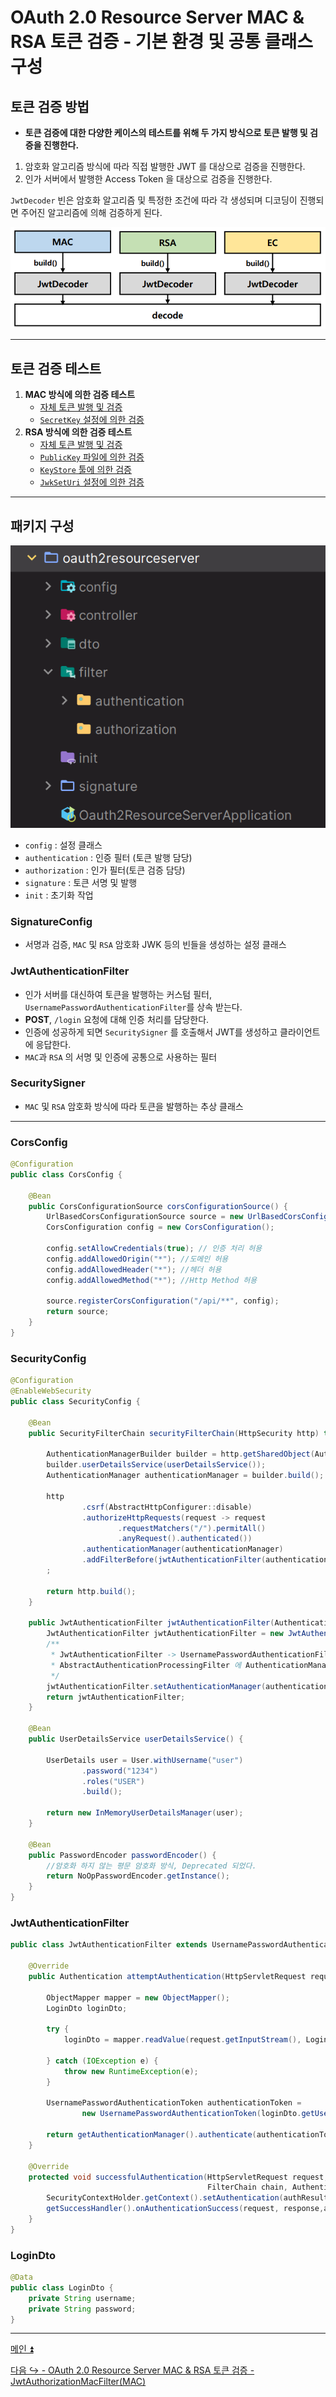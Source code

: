 # OAuth 2.0 Resource Server MAC & RSA 토큰 검증 - 기본 환경 및 공통 클래스 구성

## 토큰 검증 방법

- **토큰 검증에 대한 다양한 케이스의 테스트를 위해 두 가지 방식으로 토큰 발행 및 검증을 진행한다.**
1. 암호화 알고리즘 방식에 따라 직접 발행한 JWT 를 대상으로 검증을 진행한다.
2. 인가 서버에서 발행한 Access Token 을 대상으로 검증을 진행한다.

`JwtDecoder` 빈은 암호화 알고리즘 및 특정한 조건에 따라 각 생성되며 디코딩이 진행되면 주어진 알고리즘에 의해 검증하게 된다.

![img.png](image/img.png)

---

## 토큰 검증 테스트

1. **MAC 방식에 의한 검증 테스트**
   - [자체 토큰 발행 및 검증](https://github.com/genesis12345678/TIL/blob/main/Spring/security/oauth/MAC_RSA/JwtAuthorizationMacFilter.md)
   - [`SecretKey` 설정에 의한 검증](https://github.com/genesis12345678/TIL/blob/main/Spring/security/oauth/MAC_RSA/MAC_JwtDecoder.md)
2. **RSA 방식에 의한 검증 테스트**
   - [자체 토큰 발행 및 검증](https://github.com/genesis12345678/TIL/blob/main/Spring/security/oauth/MAC_RSA/JwtAuthorizationRsaFilter.md)
   - [`PublicKey` 파일에 의한 검증](https://github.com/genesis12345678/TIL/blob/main/Spring/security/oauth/MAC_RSA/RSA_JwtDecoder.md)
   - [`KeyStore` 툴에 의한 검증](https://github.com/genesis12345678/TIL/blob/main/Spring/security/oauth/MAC_RSA/PublicKey.md)
   - [`JwkSetUri` 설정에 의한 검증](https://github.com/genesis12345678/TIL/blob/main/Spring/security/oauth/MAC_RSA/JwkSetUri.md)

---

## 패키지 구성

![img_2.png](image/img_2.png)

- `config` : 설정 클래스
- `authentication` : 인증 필터 (토큰 발행 담당)
- `authorization` : 인가 필터(토큰 검증 담당)
- `signature` : 토큰 서명 및 발행
- `init` : 초기화 작업

### SignatureConfig

- 서명과 검증, `MAC` 및 `RSA` 암호화 JWK 등의 빈들을 생성하는 설정 클래스

### JwtAuthenticationFilter

- 인가 서버를 대신하여 토큰을 발행하는 커스텀 필터, `UsernamePasswordAuthenticationFilter`를 상속 받는다.
- **POST**, `/login` 요청에 대해 인증 처리를 담당한다.
- 인증에 성공하게 되면 `SecuritySigner` 를 호출해서 JWT를 생성하고 클라이언트에 응답한다.
- `MAC`과 `RSA` 의 서명 및 인증에 공통으로 사용하는 필터

### SecuritySigner

- `MAC` 및 `RSA` 암호화 방식에 따라 토큰을 발행하는 추상 클래스

---

### CorsConfig

```java
@Configuration
public class CorsConfig {

    @Bean
    public CorsConfigurationSource corsConfigurationSource() {
        UrlBasedCorsConfigurationSource source = new UrlBasedCorsConfigurationSource();
        CorsConfiguration config = new CorsConfiguration();

        config.setAllowCredentials(true); // 인증 처리 허용
        config.addAllowedOrigin("*"); //도메인 허용
        config.addAllowedHeader("*"); //헤더 허용
        config.addAllowedMethod("*"); //Http Method 허용

        source.registerCorsConfiguration("/api/**", config);
        return source;
    }
}
```

### SecurityConfig

```java
@Configuration
@EnableWebSecurity
public class SecurityConfig {
    
    @Bean
    public SecurityFilterChain securityFilterChain(HttpSecurity http) throws Exception {

        AuthenticationManagerBuilder builder = http.getSharedObject(AuthenticationManagerBuilder.class);
        builder.userDetailsService(userDetailsService());
        AuthenticationManager authenticationManager = builder.build();

        http
                .csrf(AbstractHttpConfigurer::disable)
                .authorizeHttpRequests(request -> request
                        .requestMatchers("/").permitAll()
                        .anyRequest().authenticated())
                .authenticationManager(authenticationManager)
                .addFilterBefore(jwtAuthenticationFilter(authenticationManager), UsernamePasswordAuthenticationFilter.class)
        ;

        return http.build();
    }

    public JwtAuthenticationFilter jwtAuthenticationFilter(AuthenticationManager authenticationManager) throws Exception {
        JwtAuthenticationFilter jwtAuthenticationFilter = new JwtAuthenticationFilter();
        /**
         * JwtAuthenticationFilter -> UsernamePasswordAuthenticationFilter -> AbstractAuthenticationProcessingFilter
         * AbstractAuthenticationProcessingFilter 에 AuthenticationManager 를 지정해 주지 않으면 실행되지 않는다.
         */
        jwtAuthenticationFilter.setAuthenticationManager(authenticationManager);
        return jwtAuthenticationFilter;
    }

    @Bean
    public UserDetailsService userDetailsService() {

        UserDetails user = User.withUsername("user")
                .password("1234")
                .roles("USER")
                .build();

        return new InMemoryUserDetailsManager(user);
    }

    @Bean
    public PasswordEncoder passwordEncoder() {
        //암호화 하지 않는 평문 암호화 방식, Deprecated 되었다.
        return NoOpPasswordEncoder.getInstance();
    }
}
```

### JwtAuthenticationFilter

```java
public class JwtAuthenticationFilter extends UsernamePasswordAuthenticationFilter {

    @Override
    public Authentication attemptAuthentication(HttpServletRequest request, HttpServletResponse response) throws AuthenticationException {

        ObjectMapper mapper = new ObjectMapper();
        LoginDto loginDto;

        try {
            loginDto = mapper.readValue(request.getInputStream(), LoginDto.class);

        } catch (IOException e) {
            throw new RuntimeException(e);
        }

        UsernamePasswordAuthenticationToken authenticationToken =
                new UsernamePasswordAuthenticationToken(loginDto.getUsername(), loginDto.getPassword());

        return getAuthenticationManager().authenticate(authenticationToken);
    }

    @Override
    protected void successfulAuthentication(HttpServletRequest request, HttpServletResponse response,
                                            FilterChain chain, Authentication authResult) throws IOException, ServletException {
        SecurityContextHolder.getContext().setAuthentication(authResult);
        getSuccessHandler().onAuthenticationSuccess(request, response,authResult);
    }
}
```

### LoginDto

```java
@Data
public class LoginDto {
    private String username;
    private String password;
}
```

---

[메인 ⏫](https://github.com/genesis12345678/TIL/blob/main/Spring/security/oauth/main.md)

[다음 ↪️ - OAuth 2.0 Resource Server MAC & RSA 토큰 검증 - JwtAuthorizationMacFilter(MAC)](https://github.com/genesis12345678/TIL/blob/main/Spring/security/oauth/MAC_RSA/JwtAuthorizationMacFilter.md)